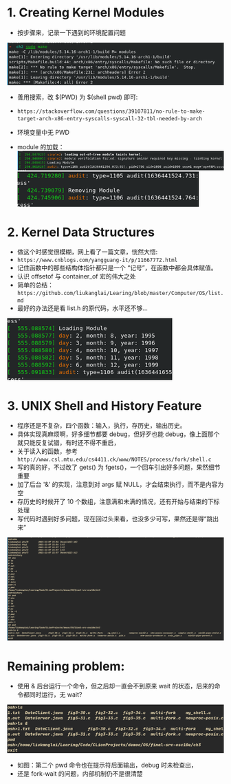 # 1. Creating Kernel Modules

- 按步骤来，记录一下遇到的环境配置问题

![pwd](pwd.png)

- 善用搜索，改 $(PWD) 为 $(shell pwd) 即可:
- `https://stackoverflow.com/questions/39107811/no-rule-to-make-target-arch-x86-entry-syscalls-syscall-32-tbl-needed-by-arch`
- 环境变量中无 PWD

- module 的加载：
  ![insmod](1in.png)
  ![rmmod](1rm.png)

# 2. Kernel Data Structures

- 做这个时感觉很模糊，网上看了一篇文章，恍然大悟:
- `https://www.cnblogs.com/yangguang-it/p/11667772.html`
- 记住函数中的那些结构体指针都只是一个 “记号”，在函数中都会具体赋值。
- 认识 offsetof 与 container_of 宏的伟大之处
- 简单的总结：`https://github.com/liukanglai/Learing/blob/master/Computer/OS/list.md`
- 最好的办法还是看 list.h 的原代码，水平还不够...

![list](2in.png)

# 3. UNIX Shell and History Feature

- 程序还是不复杂，四个函数：输入，执行，存历史，输出历史。
- 具体实现真麻烦啊，好多细节都要 debug，但好歹也能 debug，像上面那个就只能反复试错，有时还不得不重启，
- 关于读入的函数，参考 `http://www.csl.mtu.edu/cs4411.ck/www/NOTES/process/fork/shell.c`
- 写的真的好，不过改了 gets() 为 fgets()，一个回车引出好多问题，果然细节重要
- 加了后台 '&' 的实现，注意到对 args 赋 NULL，才会结束执行，而不是内容为空
- 存历史的时候开了 10 个数组，注意满和未满的情况，还有开始与结束的下标处理
- 写代码时遇到好多问题，现在回过头来看，也没多少可写，果然还是得“跳出来”

![shell](shell.png)

# Remaining problem:

- 使用 & 后台运行一个命令，但之后却一直会不到原来 wait 的状态，后来的命令都同时运行，无 wait?

![Error](error.png)

- 如图：第二个 pwd 命令也在提示符后面输出，debug 时未检查出，
- 还是 fork-wait 的问题，内部机制仍不是很清楚

